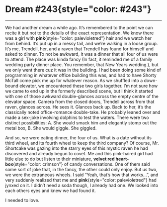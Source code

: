 
# Dream **#243**{style="color: #243"}
-------------

We had another dream a while ago. It’s remembered to the point we can recite it but not to the details of the exact representation. We know there was a girl with **pink**{style="color: palevioletred"} hair and we watch her from behind. It’s put up in a messy tail, and we’re walking in a loose group. It’s me, Trendell, her, and a raven that Trendell has found for himself and asked to dinner. To not be awkward, it was a dinner that all four of us were to attend. The place was kinda fancy (In fact, it reminded me of a family wedding party dinner place. You remember, that New Years wedding.), but we only went there cuz it was in the building. I had been doing some kind of programming in whatever office building this was, and had to have Shorty McTall come pick me up for whatever reason. As we shuffled into a down-bound elevator, we encountered these two girls together. I’m not sure how we came to end up in the formerly described scene, but I think it started with one of those awkward double-glances across the empty centre of the elevator space. Camera from the closed doors, Trendell across from that raven, glances across. He sees it. Glances back up. Back to her, it’s the classically noted office-romance double-take. He probably leaned over and made a sex-joke involving dolphins to test the waters. There were two distinct possibilities: A. She would smack him and elegantly stomp out the metal box, B. She would giggle. She giggled.

And so, we were eating dinner, the four of us. What is a date without its third wheel, and its fourth wheel to keep the third company? Of course, Mr. Shortcake was gazing into the starry eyes of this mystic raven he had discovered and already begun to covet. Me and this pink-haired girl had little else to do but listen to their miniature, **velvet red heart-box**{style="color: crimson"} of candy conversations. One of them said some sort of joke that, in the fancy, the other could only enjoy. But us two, we were the extraneous wheels. I said “Yeah, that’s how that works…”, and very suddenly realized that me and **pink**{style="color: palevioletred"} had jynxed on it. I didn’t need a soda though, I already had one. We looked into each others eyes and knew we had found it.

I needed to love.
